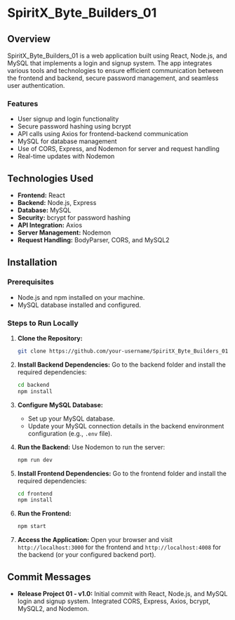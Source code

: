 

# SpiritX_Byte_Builders_01

## Overview
SpiritX_Byte_Builders_01 is a web application built using React, Node.js, and MySQL that implements a login and signup system. The app integrates various tools and technologies to ensure efficient communication between the frontend and backend, secure password management, and seamless user authentication.

### Features
- User signup and login functionality
- Secure password hashing using bcrypt
- API calls using Axios for frontend-backend communication
- MySQL for database management
- Use of CORS, Express, and Nodemon for server and request handling
- Real-time updates with Nodemon

## Technologies Used
- **Frontend:** React
- **Backend:** Node.js, Express
- **Database:** MySQL
- **Security:** bcrypt for password hashing
- **API Integration:** Axios
- **Server Management:** Nodemon
- **Request Handling:** BodyParser, CORS, and MySQL2

## Installation

### Prerequisites
- Node.js and npm installed on your machine.
- MySQL database installed and configured.

### Steps to Run Locally

1. **Clone the Repository:**
   ```bash
   git clone https://github.com/your-username/SpiritX_Byte_Builders_01.git
   ```

2. **Install Backend Dependencies:**
   Go to the backend folder and install the required dependencies:
   ```bash
   cd backend
   npm install
   ```

3. **Configure MySQL Database:**
   - Set up your MySQL database.
   - Update your MySQL connection details in the backend environment configuration (e.g., `.env` file).

4. **Run the Backend:**
   Use Nodemon to run the server:
   ```bash
   npm run dev
   ```

5. **Install Frontend Dependencies:**
   Go to the frontend folder and install the required dependencies:
   ```bash
   cd frontend
   npm install
   ```

6. **Run the Frontend:**
   ```bash
   npm start
   ```

7. **Access the Application:**
   Open your browser and visit `http://localhost:3000` for the frontend and `http://localhost:4008` for the backend (or your configured backend port).

## Commit Messages
- **Release Project 01 - v1.0:** Initial commit with React, Node.js, and MySQL login and signup system. Integrated CORS, Express, Axios, bcrypt, MySQL2, and Nodemon.

